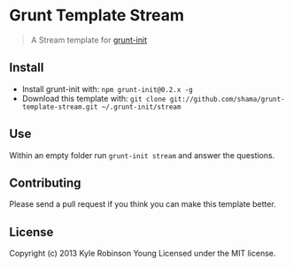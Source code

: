 # Grunt Template Stream

> A Stream template for [grunt-init](https://github.com/gruntjs/grunt-init)

## Install
* Install grunt-init with: `npm grunt-init@0.2.x -g`
* Download this template with: `git clone git://github.com/shama/grunt-template-stream.git ~/.grunt-init/stream`

## Use
Within an empty folder run `grunt-init stream` and answer the questions.

## Contributing
Please send a pull request if you think you can make this template better.

## License
Copyright (c) 2013 Kyle Robinson Young 
Licensed under the MIT license.
